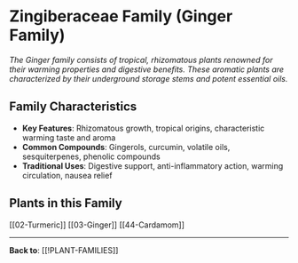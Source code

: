 # Zingiberaceae Family (Ginger Family)

*The Ginger family consists of tropical, rhizomatous plants renowned for their warming properties and digestive benefits. These aromatic plants are characterized by their underground storage stems and potent essential oils.*

## Family Characteristics
- **Key Features**: Rhizomatous growth, tropical origins, characteristic warming taste and aroma
- **Common Compounds**: Gingerols, curcumin, volatile oils, sesquiterpenes, phenolic compounds
- **Traditional Uses**: Digestive support, anti-inflammatory action, warming circulation, nausea relief

## Plants in this Family

[[02-Turmeric]]
[[03-Ginger]]
[[44-Cardamom]]

---

**Back to**: [[!PLANT-FAMILIES]]